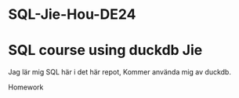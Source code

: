 # SQL-Jie-Hou-DE24

# SQL course using duckdb Jie


Jag lär mig SQL här i det här repot, Kommer använda mig av duckdb.


Homework

